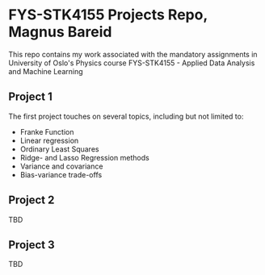 # FYS-STK4155 Projects Repo, Magnus Bareid

This repo contains my work associated with the mandatory assignments in University of Oslo's Physics course FYS-STK4155 - Applied Data Analysis and Machine Learning

## Project 1

The first project touches on several topics, including but not limited to:

* Franke Function
* Linear regression
* Ordinary Least Squares
* Ridge- and Lasso Regression methods
* Variance and covariance
* Bias-variance trade-offs

## Project 2

TBD

## Project 3

TBD
